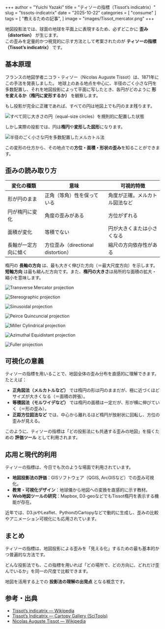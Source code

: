 +++
author = "Yuichi Yazaki"
title = "ティソーの指標（Tissot’s indicatrix）"
slug = "tissots-indicatrix"
date = "2025-10-22"
categories = [
    "consume"
]
tags = [
    "教えるための記事",
]
image = "images/Tissot_mercator.png"
+++

地図投影法では、球面の地球を平面上に表現するため、必ずどこかに **歪み（distortion）** が生じます。  
この歪みを定量的かつ視覚的に示す方法として考案されたのが **ティソーの指標（Tissot’s indicatrix）** です。

<!--more-->



## 基本原理

フランスの地図学者ニコラ・ティソー（Nicolas Auguste Tissot）は、1871年にこの手法を発表しました。
地球上のある地点を中心に、半径のごく小さな円を多数配置し、それを地図投影によって平面に写したとき、各円がどのように **形を変えるか（楕円に変形するか）** を観察します。

もし投影が完全に正確であれば、すべての円は地図上でも円のまま残ります。

![すべて同じ大きさの円（equal-size circles）を規則的に配置した状態](images/Tissot_world_from_space.png)

しかし実際の投影では、円は**楕円**や**変形した図形**になります。

![半径のごく小さな円を多数配置したメルカトル法](images/Tissot_mercator.png)

この変形の仕方から、その地点での**方位・面積・形状の歪み**を知ることができます。



## 歪みの読み取り方

| 変化の種類 | 意味 | 可視的特徴 |
|-------------|------|-------------|
| 形が円のまま | 正角（等角）性を保っている | 角度が正確。メルカトル図法など |
| 円が楕円に変化 | 角度の歪みがある | 方位がずれる |
| 面積が変化 | 等積でない | 円が大きくまたは小さくなる |
| 長軸が一定方向に傾く | 方位歪み（directional distortion） | 縮尺の方向依存性がある |

楕円の **長軸の方向** は、最も大きく伸びた方向（＝最大尺度方向）を示します。
**短軸方向** は最も縮んだ方向です。また、**楕円の大きさ**は局所的な面積の拡大・縮小を意味します。

![Transverse Mercator projection](images/Transverse_Mercator_projection_of_Standard_meridian_135E-45W_withTissot's_indicatrix.png)

![Stereographic projection](images/Stereographic_projection_with_Tissot's_indicatrix.png)

![Sinusoidal projection](images/Sinusoidal_projection_with_Tissot's_indicatrix.png)

![Peirce Quincuncial projection](images/Peirce_Quincuncial_with_Tissot's_Indicatrices_of_Distortion.svg.png)

![Miller Cylindrical projection](images/Miller_projection_with_Tissot's_indicatrix.png)

![Azimuthal Equidistant projection](images/Azimuthal_equidistant_projection_with_Tissot's_indicatrix.png)

![Fuller projection](images/Fuller_projection_with_Tissot's_indicatrix_of_deformation.png)







## 可視化の意義

ティソーの指標を用いることで、地図全体の歪み分布を直感的に理解できます。
たとえば：

- **正角図法（メルカトルなど）** では楕円の形は円のままだが、極に近づくほどサイズが大きくなる（＝面積の誇張）。
- **等積図法（モルワイデなど）** では楕円の面積は一定だが、形が横に伸びていく（＝形の歪み）。
- **正距方位図法など** では、中心から離れるほど楕円が放射状に回転し、方位の歪みが見える。

このように、ティソーの指標は「どの投影法にも共通する歪みの地図」を描くための **評価ツール** として利用されます。



## 応用と現代的利用

ティソーの指標は、今日でも次のような場面で利用されています。

- **地図投影法の評価**：GISソフトウェア（QGIS, ArcGISなど）での歪み可視化。  
- **教育・可視化デザイン**：地球儀から地図への変換を直感的に示す教材。  
- **Web地図ツールの研究**：Mapbox, D3-geoなどでもTissot楕円を表示する機能が存在。

近年では、D3.jsやLeaflet、PythonのCartopyなどで動的に生成し、歪みの比較やアニメーション可視化にも応用されています。



## まとめ

ティソーの指標は、地図投影による歪みを「見える化」するための最も基本的かつ普遍的な方法です。

どんな投影法でも、この指標を用いれば「どの場所で、どの方向に、どれだけ歪んでいるか」を同一の尺度で比較できます。

地図を活用する上での **投影法の理解の出発点** となる概念です。


## 参考・出典


- [Tissot’s indicatrix — Wikipedia](https://en.wikipedia.org/wiki/Tissot%27s_indicatrix) 
- [Tissot’s Indicatrix — Cartopy Gallery (SciTools)](https://scitools.org.uk/cartopy/docs/v0.16/gallery/tissot.html)
- [Nicolas Auguste Tissot — Wikipedia](https://en.wikipedia.org/wiki/Nicolas_Auguste_Tissot)
